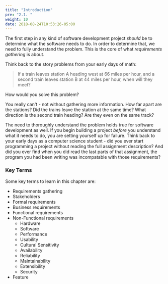 ```yaml
---
title: "Introduction"
pre: "2.1. "
weight: 10
date: 2018-08-24T10:53:26-05:00
---
```


The first step in any kind of software development project _should_ be to determine what the software needs to do.  In order to determine that, we need to fully understand the problem. This is the core of what _requirements gathering_ is about.

Think back to the story problems from your early days of math:

<blockquote>
If a train leaves station A heading west at 66 miles per hour, and a second train leaves station B at 44 miles per hour, when will they meet?
</blockquote>

How would you solve this problem?  

You really can't - not without gathering more information.  How far apart are the stations?  Did the trains leave the station at the same time?  What direction is the second train heading?  Are they even on the same track?

The need to thoroughly understand the problem holds true for software development as well.  If you begin building a project _before_ you understand what it needs to do, you are setting yourself up for failure.  Think back to your early days as a computer science student - did you ever start programming a project without reading the full assignment description?  And did you ever find when you did read the last parts of that assignment, the program you had been writing was incompatable with those requirements?

### Key Terms

Some key terms to learn in this chapter are:

* Requirements gathering
* Stakeholders
* Formal requirements
* Business requirements
* Functional requirements
* Non-Functional requirements
    * Hardware
    * Software
    * Performance
    * Usability
    * Cultural Sensitivity
    * Availability
    * Reliability
    * Maintainability
    * Extensibility
    * Security
* Feature

